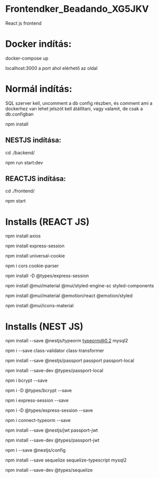 # Frontendker_Beadando_XG5JKV
 React js frontend

# Docker indítás:

docker-compose up

localhost:3000 a port ahol elérhető az oldal

# Normál indítás:

SQL szerver kell, uncomment a db config részben, és comment ami a dockerhez van
lehet jelszót kell átállítani, vagy valamit, de csak a db.configban

npm install

## NESTJS indítása:

cd ./backend/

npm run start:dev

## REACTJS indítása:

cd ./frontend/

npm start

# Installs (REACT JS)
npm install axios

npm install express-session

npm install universal-cookie

npm i cors cookie-parser

npm install -D @types/express-session

npm install @mui/material @mui/styled-engine-sc styled-components

npm install @mui/material @emotion/react @emotion/styled

npm install @mui/icons-material

# Installs (NEST JS)
npm install --save @nestjs/typeorm typeorm@0.2 mysql2

npm i --save class-validator class-transformer

npm install --save @nestjs/passport passport passport-local

npm install --save-dev @types/passport-local

npm i bcrypt --save

npm i -D @types/bcrypt --save

npm i express-session --save

npm i -D @types/express-session --save

npm i connect-typeorm --save

npm install --save @nestjs/jwt passport-jwt

npm install --save-dev @types/passport-jwt

npm i --save @nestjs/config

npm install --save sequelize sequelize-typescript mysql2

npm install --save-dev @types/sequelize